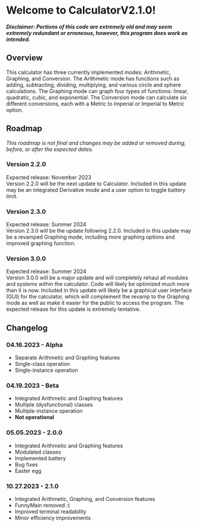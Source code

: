 # Welcome to CalculatorV2.1.0!

***Disclaimer:
Portions of this code are extremely old and may seem extremely redundant or erroneous, however, this program does work as intended.***

## Overview
This calculator has three currently implemented modes: Arithmetic, Graphing, and Conversion. The Arithmetic mode has functions such as adding, subtracting, dividing, multiplying, and various circle and sphere calculations. The Graphing mode can graph four types of functions: linear, quadratic, cubic, and exponential. The Conversion mode can calculate six different conversions, each with a Metric to Imperial or Imperial to Metric option.

## Roadmap
*This roadmap is not final and changes may be added or removed during, before, or after the expected dates.*
### Version 2.2.0
Expected release: November 2023<br>
Version 2.2.0 will be the next update to Calculator. Included in this update may be an integrated Derivative mode and a user option to toggle battery limit.
### Version 2.3.0
Expected release: Summer 2024<br>
Version 2.3.0 will be the update following 2.2.0. Included in this update may be a revamped Graphing mode, including more graphing options and improved graphing function.
### Version 3.0.0
Expected release: Summer 2024<br>
Version 3.0.0 will be a major update and will completely rehaul all modules and systems within the calculator. Code will likely be optimized much more than it is now. Included in this update will likely be a graphical user interface (GUI) for the calculator, which will complement the revamp to the Graphing mode as well as make it easier for the public to access the program. The expected release for this update is extremely tentative.

## Changelog
### 04.16.2023 - Alpha
- Separate Arithmetic and Graphing features
- Single-class operation
- Single-instance operation
### 04.19.2023 - Beta
- Integrated Arithmetic and Graphing features
- Multiple (dysfunctional) classes
- Multiple-instance operation
- **Not operational**
### 05.05.2023 - 2.0.0
- Integrated Arithmetic and Graphing features
- Modulated classes
- Implemented battery
- Bug fixes
- Easter egg
### 10.27.2023 - 2.1.0
- Integrated Arithmetic, Graphing, and Conversion features
- FunnyMain removed :(
- Improved terminal readability
- Minor efficiency improvements
